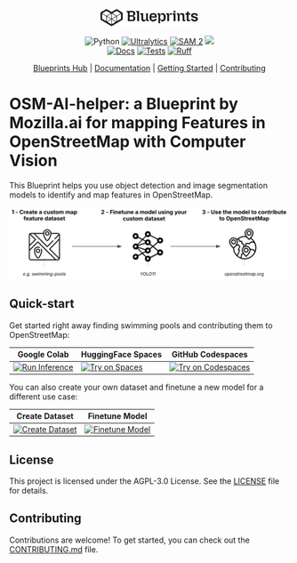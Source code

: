 <p align="center">
  <picture>
    <!-- When the user prefers dark mode, show the white logo -->
    <source media="(prefers-color-scheme: dark)" srcset="./images/Blueprint-logo-white.png">
    <!-- When the user prefers light mode, show the black logo -->
    <source media="(prefers-color-scheme: light)" srcset="./images/Blueprint-logo-black.png">
    <!-- Fallback: default to the black logo -->
    <img src="./images/Blueprint-logo-black.png" width="35%" alt="Project logo"/>
  </picture>
</p>

<div align="center">

![Python](https://img.shields.io/badge/Python-3.10%2B-blue)
[![Ultralytics](https://img.shields.io/badge/Ultralytics-008080?logo=ultralytics&logoColor=white)](https://ultralytics.com/)
[![SAM 2](https://img.shields.io/badge/SAM%202-0099FF?logo=meta&logoColor=white)](https://segment-anything.com/)
[![](https://dcbadge.limes.pink/api/server/YuMNeuKStr?style=flat)](https://discord.gg/YuMNeuKStr) <br>
[![Docs](https://github.com/mozilla-ai/osm-ai-helper/actions/workflows/docs.yaml/badge.svg)](https://github.com/mozilla-ai/osm-ai-helper/actions/workflows/docs.yaml/)
[![Tests](https://github.com/mozilla-ai/osm-ai-helper/actions/workflows/tests.yaml/badge.svg)](https://github.com/mozilla-ai/osm-ai-helper/actions/workflows/tests.yaml/)
[![Ruff](https://github.com/mozilla-ai/osm-ai-helper/actions/workflows/lint.yaml/badge.svg?label=Ruff)](https://github.com/mozilla-ai/osm-ai-helper/actions/workflows/lint.yaml/)

[Blueprints Hub](https://developer-hub.mozilla.ai/)
| [Documentation](https://mozilla-ai.github.io/osm-ai-helper/)
| [Getting Started](https://mozilla-ai.github.io/osm-ai-helper/getting-started)
| [Contributing](CONTRIBUTING.md)

</div>


# OSM-AI-helper: a Blueprint by Mozilla.ai for mapping Features in OpenStreetMap with Computer Vision
This Blueprint helps you use object detection and image segmentation models to identify and map features in OpenStreetMap.

<img src="./images/osm-ai-helper-diagram.png" width="800" alt="OSM-AI-helper Diagram" />

## Quick-start

Get started right away finding swimming pools and contributing them to OpenStreetMap:

| Google Colab | HuggingFace Spaces  | GitHub Codespaces |
| -------------| ------------------- | ----------------- |
| [![Run Inference](https://colab.research.google.com/assets/colab-badge.svg)](https://colab.research.google.com/github/mozilla-ai/osm-ai-helper/blob/main/demo/run_inference.ipynb) | [![Try on Spaces](https://img.shields.io/badge/%F0%9F%A4%97%20Try%20on-Spaces-blue)](https://huggingface.co/spaces/mozilla-ai/osm-ai-helper) | [![Try on Codespaces](https://github.com/codespaces/badge.svg)](https://github.com/codespaces/new?hide_repo_select=true&ref=main&repo=928839264&skip_quickstart=true&machine=standardLinux32gb) |

You can also create your own dataset and finetune a new model for a different use case:

| Create Dataset  | Finetune Model |
| --------------- | -------------- |
| [![Create Dataset](https://colab.research.google.com/assets/colab-badge.svg)](https://colab.research.google.com/github/mozilla-ai/osm-ai-helper/blob/main/demo/create_dataset.ipynb) | [![Finetune Model](https://colab.research.google.com/assets/colab-badge.svg)](https://colab.research.google.com/github/mozilla-ai/osm-ai-helper/blob/main/demo/finetune_model.ipynb) |


## License

This project is licensed under the AGPL-3.0 License. See the [LICENSE](LICENSE) file for details.

## Contributing

Contributions are welcome! To get started, you can check out the [CONTRIBUTING.md](CONTRIBUTING.md) file.
